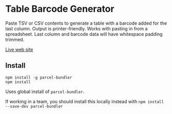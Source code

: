 # Table Barcode Generator

Paste TSV or CSV contents to generate a table with a barcode added
for the last column. Output is printer-friendly. Works with
pasting in from a spreadsheet. Last column and barcode data will
have whitespace padding trimmed.

[Live web site](https://gock.net/table-barcode-generator/)

## Install

    npm install -g parcel-bundler
    npm install

Uses global install of `parcel-bundler`.

If working in a team, you should install this locally instead with `npm install --save-dev parcel-bundler`
